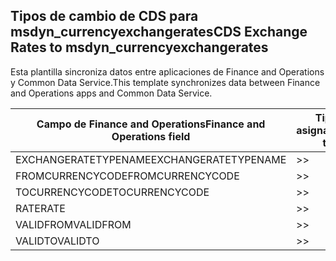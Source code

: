 ## <a name="cds-exchange-rates-to-msdyn_currencyexchangerates"></a><span data-ttu-id="12a47-101">Tipos de cambio de CDS para msdyn_currencyexchangerates</span><span class="sxs-lookup"><span data-stu-id="12a47-101">CDS Exchange Rates to msdyn_currencyexchangerates</span></span>

<span data-ttu-id="12a47-102">Esta plantilla sincroniza datos entre aplicaciones de Finance and Operations y Common Data Service.</span><span class="sxs-lookup"><span data-stu-id="12a47-102">This template synchronizes data between Finance and Operations apps and Common Data Service.</span></span>

<span data-ttu-id="12a47-103">Campo de Finance and Operations</span><span class="sxs-lookup"><span data-stu-id="12a47-103">Finance and Operations field</span></span> | <span data-ttu-id="12a47-104">Tipo de asignación</span><span class="sxs-lookup"><span data-stu-id="12a47-104">Map type</span></span> | <span data-ttu-id="12a47-105">Otro campo de Dynamics 365</span><span class="sxs-lookup"><span data-stu-id="12a47-105">Other Dynamics 365 field</span></span> | <span data-ttu-id="12a47-106">Valor predeterminado</span><span class="sxs-lookup"><span data-stu-id="12a47-106">Default value</span></span>
---|---|---|---
<span data-ttu-id="12a47-107">EXCHANGERATETYPENAME</span><span class="sxs-lookup"><span data-stu-id="12a47-107">EXCHANGERATETYPENAME</span></span> | >> | <span data-ttu-id="12a47-108">msdyn_exchangeratetypename</span><span class="sxs-lookup"><span data-stu-id="12a47-108">msdyn_exchangeratetypename</span></span> | 
<span data-ttu-id="12a47-109">FROMCURRENCYCODE</span><span class="sxs-lookup"><span data-stu-id="12a47-109">FROMCURRENCYCODE</span></span> | >> | <span data-ttu-id="12a47-110">msdyn_fromcurrencycode</span><span class="sxs-lookup"><span data-stu-id="12a47-110">msdyn_fromcurrencycode</span></span> | 
<span data-ttu-id="12a47-111">TOCURRENCYCODE</span><span class="sxs-lookup"><span data-stu-id="12a47-111">TOCURRENCYCODE</span></span> | >> | <span data-ttu-id="12a47-112">msdyn_tocurrencycode</span><span class="sxs-lookup"><span data-stu-id="12a47-112">msdyn_tocurrencycode</span></span> | 
<span data-ttu-id="12a47-113">RATE</span><span class="sxs-lookup"><span data-stu-id="12a47-113">RATE</span></span> | >> | <span data-ttu-id="12a47-114">msdyn_exchangerate</span><span class="sxs-lookup"><span data-stu-id="12a47-114">msdyn_exchangerate</span></span> | 
<span data-ttu-id="12a47-115">VALIDFROM</span><span class="sxs-lookup"><span data-stu-id="12a47-115">VALIDFROM</span></span> | >> | <span data-ttu-id="12a47-116">msdyn_validfrom</span><span class="sxs-lookup"><span data-stu-id="12a47-116">msdyn_validfrom</span></span> | 
<span data-ttu-id="12a47-117">VALIDTO</span><span class="sxs-lookup"><span data-stu-id="12a47-117">VALIDTO</span></span> | >> | <span data-ttu-id="12a47-118">msdyn_validto</span><span class="sxs-lookup"><span data-stu-id="12a47-118">msdyn_validto</span></span> | 
